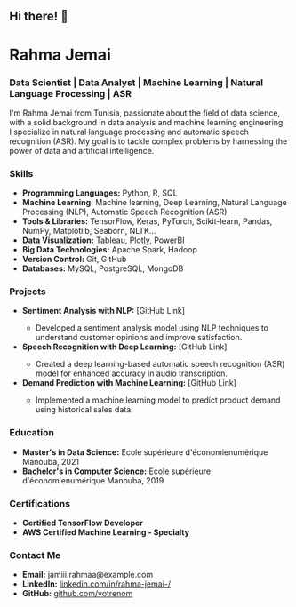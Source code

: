 <!-- Start of HTML code -->
<!DOCTYPE html>
<html lang="en">
<head>
  <meta charset="UTF-8">
  <meta name="viewport" content="width=device-width, initial-scale=1.0">
  <title>Rahma Jemai - Data Scientist</title>
</head>
<body>
  <h2>Hi there! 👋</h2>
  <h1>Rahma Jemai</h1>
  <h3>Data Scientist | Data Analyst | Machine Learning | Natural Language Processing | ASR</h3>
  <p>I'm Rahma Jemai from Tunisia, passionate about the field of data science, with a solid background in data analysis and machine learning engineering. I specialize in natural language processing and automatic speech recognition (ASR). My goal is to tackle complex problems by harnessing the power of data and artificial intelligence.</p>
  
  <h3>Skills</h3>
  <ul>
    <li><strong>Programming Languages:</strong> Python, R, SQL</li>
    <li><strong>Machine Learning:</strong> Machine learning, Deep Learning, Natural Language Processing (NLP), Automatic Speech Recognition (ASR)</li>
    <li><strong>Tools & Libraries:</strong> TensorFlow, Keras, PyTorch, Scikit-learn, Pandas, NumPy, Matplotlib, Seaborn, NLTK...</li>
    <li><strong>Data Visualization:</strong> Tableau, Plotly, PowerBI</li>
    <li><strong>Big Data Technologies:</strong> Apache Spark, Hadoop</li>
    <li><strong>Version Control:</strong> Git, GitHub</li>
    <li><strong>Databases:</strong> MySQL, PostgreSQL, MongoDB</li>
  </ul>
  
  <h3>Projects</h3>
  <ul>
    <li><strong>Sentiment Analysis with NLP:</strong> [GitHub Link]</li>
      <ul>
        <li>Developed a sentiment analysis model using NLP techniques to understand customer opinions and improve satisfaction.</li>
      </ul>
    <li><strong>Speech Recognition with Deep Learning:</strong> [GitHub Link]</li>
      <ul>
        <li>Created a deep learning-based automatic speech recognition (ASR) model for enhanced accuracy in audio transcription.</li>
      </ul>
    <li><strong>Demand Prediction with Machine Learning:</strong> [GitHub Link]</li>
      <ul>
        <li>Implemented a machine learning model to predict product demand using historical sales data.</li>
      </ul>
  </ul>
  
  <h3>Education</h3>
  <ul>
    <li><strong>Master's in Data Science:</strong> Ecole supérieure d'économienumérique Manouba, 2021</li>
    <li><strong>Bachelor's in Computer Science:</strong> Ecole supérieure d'économienumérique Manouba, 2019</li>
  </ul>
  
  <h3>Certifications</h3>
  <ul>
    <li><strong>Certified TensorFlow Developer</strong></li>
    <li><strong>AWS Certified Machine Learning - Specialty</strong></li>
  </ul>
  
  <h3>Contact Me</h3>
  <ul>
    <li><strong>Email:</strong> jamiii.rahmaa@example.com</li>
    <li><strong>LinkedIn:</strong> <a href="https://www.linkedin.com/in/rahma-jemai-/">linkedin.com/in/rahma-jemai-/</a></li>
    <li><strong>GitHub:</strong> <a href="https://github.com/votrenom">github.com/votrenom</a></li>
  </ul>
</body>
</html>
<!-- End of HTML code -->


